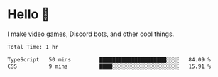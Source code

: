 <div align="left">
  <h1>Hello 👋</h1>

  <p>I make <a href="https://devbeef.com">video games</a>, Discord bots, and other cool things.</p>
</div>

<!--START_SECTION:waka-->

```txt
Total Time: 1 hr

TypeScript   50 mins         █████████████████████░░░░   84.09 %
CSS          9 mins          ████░░░░░░░░░░░░░░░░░░░░░   15.91 %
```

<!--END_SECTION:waka-->
